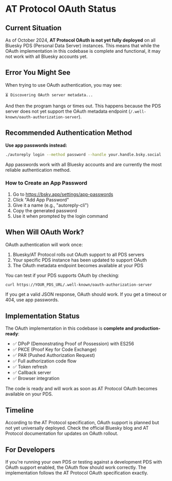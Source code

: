 # AT Protocol OAuth Status

## Current Situation

As of October 2024, **AT Protocol OAuth is not yet fully deployed** on all Bluesky PDS (Personal Data Server) instances. This means that while the OAuth implementation in this codebase is complete and functional, it may not work with all Bluesky accounts yet.

## Error You Might See

When trying to use OAuth authentication, you may see:

```
⏳ Discovering OAuth server metadata...
```

And then the program hangs or times out. This happens because the PDS server does not yet support the OAuth metadata endpoint (`/.well-known/oauth-authorization-server`).

## Recommended Authentication Method

**Use app passwords instead:**

```bash
./autoreply login --method password --handle your.handle.bsky.social
```

App passwords work with all Bluesky accounts and are currently the most reliable authentication method.

### How to Create an App Password

1. Go to https://bsky.app/settings/app-passwords
2. Click "Add App Password"
3. Give it a name (e.g., "autoreply-cli")
4. Copy the generated password
5. Use it when prompted by the login command

## When Will OAuth Work?

OAuth authentication will work once:

1. Bluesky/AT Protocol rolls out OAuth support to all PDS servers
2. Your specific PDS instance has been updated to support OAuth
3. The OAuth metadata endpoint becomes available at your PDS

You can test if your PDS supports OAuth by checking:
```bash
curl https://YOUR_PDS_URL/.well-known/oauth-authorization-server
```

If you get a valid JSON response, OAuth should work. If you get a timeout or 404, use app passwords.

## Implementation Status

The OAuth implementation in this codebase is **complete and production-ready**:

- ✅ DPoP (Demonstrating Proof of Possession) with ES256
- ✅ PKCE (Proof Key for Code Exchange)
- ✅ PAR (Pushed Authorization Request)
- ✅ Full authorization code flow
- ✅ Token refresh
- ✅ Callback server
- ✅ Browser integration

The code is ready and will work as soon as AT Protocol OAuth becomes available on your PDS.

## Timeline

According to the AT Protocol specification, OAuth support is planned but not yet universally deployed. Check the official Bluesky blog and AT Protocol documentation for updates on OAuth rollout.

## For Developers

If you're running your own PDS or testing against a development PDS with OAuth support enabled, the OAuth flow should work correctly. The implementation follows the AT Protocol OAuth specification exactly.
